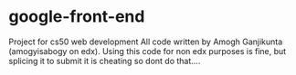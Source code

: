 # google-front-end
Project for cs50 web development
All code written by Amogh Ganjikunta (amogyisabogy on edx).
Using this code for non edx purposes is fine, but splicing it to submit it is cheating so dont do that....
